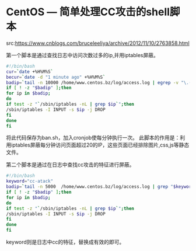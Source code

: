 # CentOS — 简单处理CC攻击的shell脚本

src:https://www.cnblogs.com/bruceleeliya/archive/2012/11/10/2763858.html



第一个脚本是通过查找日志中访问次数过多的ip,并用iptables屏蔽。

```bash
#!/bin/bash
cur=`date +%H%M%S`
becur=`date -d "1 minute ago" +%H%M%S`
badip=`tail -n 10000 /home/www.centos.bz/log/access.log | egrep -v "\.(gif|jpg|jpeg|png|css|js)" | awk  -v a="$becur" -v b="$cur" -F [' ':] '{t=$5$6$7;if (t>=a && t<=b) print $1}' | sort | uniq -c | awk '{if ($1>=20) print $2}'`
if [ ! -z "$badip" ];then
for ip in $badip;
do
if test -z "`/sbin/iptables -nL | grep $ip`";then
/sbin/iptables -I INPUT -s $ip -j DROP
fi
done
fi
```

将此代码保存为ban.sh，加入cronjob使每分钟执行一次。
此脚本的作用是：利用iptables屏蔽每分钟访问页面超过20的IP，这些页面已经排除图片,css,js等静态文件。

第二个脚本是通过在日志中查找cc攻击的特征进行屏蔽。

```bash
#!/bin/bash
keyword="cc-atack"
badip=`tail -n 5000  /home/www.centos.bz/log/access.log | grep "$keyword"  | awk '{print $1}' | sort | uniq -c | sort -nr | awk '{print $2}'`
if [ ! -z "$badip" ];then
for ip in $badip;
do
if test -z "`/sbin/iptables -nL | grep $ip`";then
/sbin/iptables -I INPUT -s $ip -j DROP
fi
done
fi
```
keyword则是日志中cc的特征，替换成有效的即可。